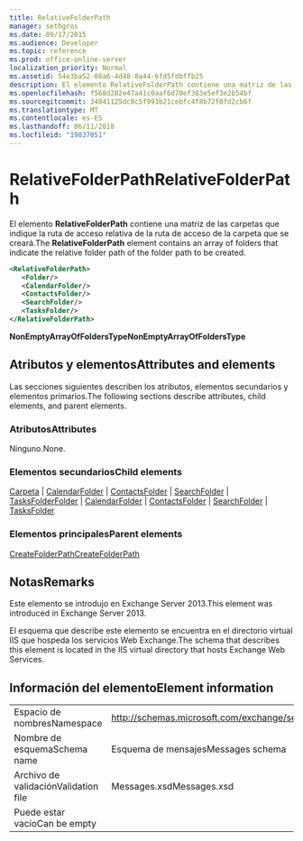 ```yaml
---
title: RelativeFolderPath
manager: sethgros
ms.date: 09/17/2015
ms.audience: Developer
ms.topic: reference
ms.prod: office-online-server
localization_priority: Normal
ms.assetid: 54e3ba52-08a6-4d48-8a44-6fd5fdbffb25
description: El elemento RelativeFolderPath contiene una matriz de las carpetas que indique la ruta de acceso relativa de la ruta de acceso de la carpeta que se creará.
ms.openlocfilehash: f568d282e47a41c0aaf6d70ef383e5ef3e2b54bf
ms.sourcegitcommit: 34041125dc8c5f993b21cebfc4f8b72f0fd2cb6f
ms.translationtype: MT
ms.contentlocale: es-ES
ms.lasthandoff: 06/11/2018
ms.locfileid: "19837051"
---
```

# <a name="relativefolderpath"></a><span data-ttu-id="3f7d3-103">RelativeFolderPath</span><span class="sxs-lookup"><span data-stu-id="3f7d3-103">RelativeFolderPath</span></span>

<span data-ttu-id="3f7d3-104">El elemento **RelativeFolderPath** contiene una matriz de las carpetas que indique la ruta de acceso relativa de la ruta de acceso de la carpeta que se creará.</span><span class="sxs-lookup"><span data-stu-id="3f7d3-104">The **RelativeFolderPath** element contains an array of folders that indicate the relative folder path of the folder path to be created.</span></span> 
  
```XML
<RelativeFolderPath>
   <Folder/>
   <CalendarFolder/>
   <ContactsFolder/>
   <SearchFolder/>
   <TasksFolder/>
</RelativeFolderPath>
```

 <span data-ttu-id="3f7d3-105">**NonEmptyArrayOfFoldersType**</span><span class="sxs-lookup"><span data-stu-id="3f7d3-105">**NonEmptyArrayOfFoldersType**</span></span>
## <a name="attributes-and-elements"></a><span data-ttu-id="3f7d3-106">Atributos y elementos</span><span class="sxs-lookup"><span data-stu-id="3f7d3-106">Attributes and elements</span></span>

<span data-ttu-id="3f7d3-107">Las secciones siguientes describen los atributos, elementos secundarios y elementos primarios.</span><span class="sxs-lookup"><span data-stu-id="3f7d3-107">The following sections describe attributes, child elements, and parent elements.</span></span>
  
### <a name="attributes"></a><span data-ttu-id="3f7d3-108">Atributos</span><span class="sxs-lookup"><span data-stu-id="3f7d3-108">Attributes</span></span>

<span data-ttu-id="3f7d3-109">Ninguno.</span><span class="sxs-lookup"><span data-stu-id="3f7d3-109">None.</span></span>
  
### <a name="child-elements"></a><span data-ttu-id="3f7d3-110">Elementos secundarios</span><span class="sxs-lookup"><span data-stu-id="3f7d3-110">Child elements</span></span>

<span data-ttu-id="3f7d3-111">[Carpeta](folder.md) | [CalendarFolder](calendarfolder.md) | [ContactsFolder](contactsfolder.md) | [SearchFolder](searchfolder.md) | [TasksFolder](tasksfolder.md)</span><span class="sxs-lookup"><span data-stu-id="3f7d3-111">[Folder](folder.md) | [CalendarFolder](calendarfolder.md) | [ContactsFolder](contactsfolder.md) | [SearchFolder](searchfolder.md) | [TasksFolder](tasksfolder.md)</span></span>
  
### <a name="parent-elements"></a><span data-ttu-id="3f7d3-112">Elementos principales</span><span class="sxs-lookup"><span data-stu-id="3f7d3-112">Parent elements</span></span>

[<span data-ttu-id="3f7d3-113">CreateFolderPath</span><span class="sxs-lookup"><span data-stu-id="3f7d3-113">CreateFolderPath</span></span>](createfolderpath.md)
  
## <a name="remarks"></a><span data-ttu-id="3f7d3-114">Notas</span><span class="sxs-lookup"><span data-stu-id="3f7d3-114">Remarks</span></span>

<span data-ttu-id="3f7d3-115">Este elemento se introdujo en Exchange Server 2013.</span><span class="sxs-lookup"><span data-stu-id="3f7d3-115">This element was introduced in Exchange Server 2013.</span></span>
  
<span data-ttu-id="3f7d3-116">El esquema que describe este elemento se encuentra en el directorio virtual IIS que hospeda los servicios Web Exchange.</span><span class="sxs-lookup"><span data-stu-id="3f7d3-116">The schema that describes this element is located in the IIS virtual directory that hosts Exchange Web Services.</span></span>
  
## <a name="element-information"></a><span data-ttu-id="3f7d3-117">Información del elemento</span><span class="sxs-lookup"><span data-stu-id="3f7d3-117">Element information</span></span>

|||
|:-----|:-----|
|<span data-ttu-id="3f7d3-118">Espacio de nombres</span><span class="sxs-lookup"><span data-stu-id="3f7d3-118">Namespace</span></span>  <br/> |http://schemas.microsoft.com/exchange/services/2006/messages  <br/> |
|<span data-ttu-id="3f7d3-119">Nombre de esquema</span><span class="sxs-lookup"><span data-stu-id="3f7d3-119">Schema name</span></span>  <br/> |<span data-ttu-id="3f7d3-120">Esquema de mensajes</span><span class="sxs-lookup"><span data-stu-id="3f7d3-120">Messages schema</span></span>  <br/> |
|<span data-ttu-id="3f7d3-121">Archivo de validación</span><span class="sxs-lookup"><span data-stu-id="3f7d3-121">Validation file</span></span>  <br/> |<span data-ttu-id="3f7d3-122">Messages.xsd</span><span class="sxs-lookup"><span data-stu-id="3f7d3-122">Messages.xsd</span></span>  <br/> |
|<span data-ttu-id="3f7d3-123">Puede estar vacío</span><span class="sxs-lookup"><span data-stu-id="3f7d3-123">Can be empty</span></span>  <br/> ||
   

